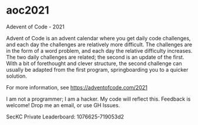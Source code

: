 # aoc2021
Adevent of Code - 2021

Advent of Code is an advent calendar where you get daily code challenges, and
each day the challenges are relatively more difficult.  The challenges are in
the form of a word problem, and each day the relative difficulty increases.
The two daily challenges are related; the second is an update of the first.
With a bit of forethought and clever structure, the second challenge can
usually be adapted from the first program, springboarding you to a quicker
solution.

For more information, see https://adventofcode.com/2021

I am not a programmer; I am a hacker.  My code will reflect this.  Feedback is
welcome!  Drop me an email, or use GH Issues.

SecKC Private Leaderboard: 1076625-719053d2

